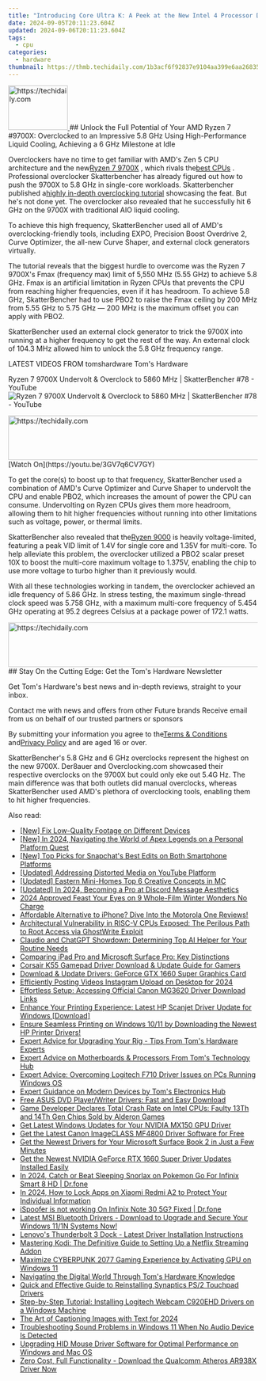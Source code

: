 ```yaml
---
title: "Introducing Core Ultra K: A Peek at the New Intel 4 Processor Design Showing 5GHz Performance without AVX-512 Features"
date: 2024-09-05T20:11:23.604Z
updated: 2024-09-06T20:11:23.604Z
tags:
  - cpu
categories:
  - hardware
thumbnail: https://thmb.techidaily.com/1b3acf6f92837e9104aa399e6aa268354b94b6b827af6bb095b68b19082ca48f.png
---
```


<!-- affiliate ads begin -->
<a href="https://aligracehair.sjv.io/c/5597632/2135362/19272" target="_top" id="2135362">
  <img src="//a.impactradius-go.com/display-ad/19272-2135362" border="0" alt="https://techidaily.com" width="120" height="90"/>
</a>
<img height="0" width="0" src="https://aligracehair.sjv.io/i/5597632/2135362/19272" style="position:absolute;visibility:hidden;" border="0" />
<!-- affiliate ads end -->
## Unlock the Full Potential of Your AMD Ryzen 7 #9700X: Overclocked to an Impressive 5.8 GHz Using High-Performance Liquid Cooling, Achieving a 6 GHz Milestone at Idle

Overclockers have no time to get familiar with AMD's Zen 5 CPU architecture and the new[Ryzen 7 9700X](https://www.tomshardware.com/pc-components/cpus/amd-ryzen-5-9600x-cpu-review) , which rivals the[best CPUs](https://www.tomshardware.com/reviews/best-cpus,3986.html) . Professional overclocker Skatterbencher has already figured out how to push the 9700X to 5.8 GHz in single-core workloads. Skatterbencher published a[highly in-depth overclocking tutorial](https://skatterbencher.com/2024/08/07/skatterbencher-78-ryzen-7-9700x-overclocked-to-5860-mhz/) showcasing the feat. But he's not done yet. The overclocker also revealed that he successfully hit 6 GHz on the 9700X with traditional AIO liquid cooling.

 To achieve this high frequency, SkatterBencher used all of AMD's overclocking-friendly tools, including EXPO, Precision Boost Overdrive 2, Curve Optimizer, the all-new Curve Shaper, and external clock generators virtually.

 The tutorial reveals that the biggest hurdle to overcome was the Ryzen 7 9700X's Fmax (frequency max) limit of 5,550 MHz (5.55 GHz) to achieve 5.8 GHz. Fmax is an artificial limitation in Ryzen CPUs that prevents the CPU from reaching higher frequencies, even if it has headroom. To achieve 5.8 GHz, SkatterBencher had to use PBO2 to raise the Fmax ceiling by 200 MHz from 5.55 GHz to 5.75 GHz — 200 MHz is the maximum offset you can apply with PBO2\.

 SkatterBencher used an external clock generator to trick the 9700X into running at a higher frequency to get the rest of the way. An external clock of 104.3 MHz allowed him to unlock the 5.8 GHz frequency range.

 LATEST VIDEOS FROM tomshardware Tom's Hardware

 Ryzen 7 9700X Undervolt & Overclock to 5860 MHz | SkatterBencher #78 - YouTube ![Ryzen 7 9700X Undervolt & Overclock to 5860 MHz | SkatterBencher #78 - YouTube](https://img.youtube.com/vi/3GV7q6CV7GY/maxresdefault.jpg)

<!-- affiliate ads begin -->
<a href="https://appsumo.8odi.net/c/5597632/2137394/7443" target="_top" id="2137394">
  <img src="//a.impactradius-go.com/display-ad/7443-2137394" border="0" alt="https://techidaily.com" width="600" height="90"/>
</a>
<img height="0" width="0" src="https://appsumo.8odi.net/i/5597632/2137394/7443" style="position:absolute;visibility:hidden;" border="0" />
<!-- affiliate ads end -->
[Watch On](https://youtu.be/3GV7q6CV7GY)

 To get the core(s) to boost up to that frequency, SkatterBencher used a combination of AMD's Curve Optimizer and Curve Shaper to undervolt the CPU and enable PBO2, which increases the amount of power the CPU can consume. Undervolting on Ryzen CPUs gives them more headroom, allowing them to hit higher frequencies without running into other limitations such as voltage, power, or thermal limits.

 SkatterBencher also revealed that the[Ryzen 9000](https://www.tomshardware.com/pc-components/cpus/amd-announces-zen-5-ryzen-9000-processors-launches-in-july-four-new-ryzen-9-7-and-5-processors-with-a-16-ipc-improvement) is heavily voltage-limited, featuring a peak VID limit of 1.4V for single core and 1.35V for multi-core. To help alleviate this problem, the overclocker utilized a PBO2 scalar preset 10X to boost the multi-core maximum voltage to 1.375V, enabling the chip to use more voltage to turbo higher than it previously would.

 With all these technologies working in tandem, the overclocker achieved an idle frequency of 5.86 GHz. In stress testing, the maximum single-thread clock speed was 5.758 GHz, with a maximum multi-core frequency of 5.454 GHz operating at 95.2 degrees Celsius at a package power of 172.1 watts.

<!-- affiliate ads begin -->
<a href="https://ephamedtechinc.pxf.io/c/5597632/2137201/26400" target="_top" id="2137201">
  <img src="//a.impactradius-go.com/display-ad/26400-2137201" border="0" alt="https://techidaily.com" width="728" height="90"/>
</a>
<img height="0" width="0" src="https://ephamedtechinc.pxf.io/i/5597632/2137201/26400" style="position:absolute;visibility:hidden;" border="0" />
<!-- affiliate ads end -->
## Stay On the Cutting Edge: Get the Tom's Hardware Newsletter

 Get Tom's Hardware's best news and in-depth reviews, straight to your inbox.

 Contact me with news and offers from other Future brands  Receive email from us on behalf of our trusted partners or sponsors

 By submitting your information you agree to the[Terms & Conditions](https://futureplc.com/terms-conditions/) and[Privacy Policy](https://futureplc.com/privacy-policy/) and are aged 16 or over.

 SkatterBencher's 5.8 GHz and 6 GHz overclocks represent the highest on the new 9700X. Der8auer and Overclocking.com showcased their respective overclocks on the 9700X but could only eke out 5.4G Hz. The main difference was that both outlets did manual overclocks, whereas SkatterBencher used AMD's plethora of overclocking tools, enabling them to hit higher frequencies.


<ins class="adsbygoogle"
     style="display:block"
     data-ad-format="autorelaxed"
     data-ad-client="ca-pub-7571918770474297"
     data-ad-slot="1223367746"></ins>



<ins class="adsbygoogle"
     style="display:block"
     data-ad-client="ca-pub-7571918770474297"
     data-ad-slot="8358498916"
     data-ad-format="auto"
     data-full-width-responsive="true"></ins>

<span class="atpl-alsoreadstyle">Also read:</span>
<div><ul>
<li><a href="https://screen-activity-recording.techidaily.com/new-fix-low-quality-footage-on-different-devices/"><u>[New] Fix Low-Quality Footage on Different Devices</u></a></li>
<li><a href="https://digital-screen-recording.techidaily.com/new-in-2024-navigating-the-world-of-apex-legends-on-a-personal-platform-quest/"><u>[New] In 2024, Navigating the World of Apex Legends on a Personal Platform Quest</u></a></li>
<li><a href="https://snapchat-videos.techidaily.com/new-top-picks-for-snapchats-best-edits-on-both-smartphone-platforms/"><u>[New] Top Picks for Snapchat's Best Edits on Both Smartphone Platforms</u></a></li>
<li><a href="https://extra-information.techidaily.com/updated-addressing-distorted-media-on-youtube-platform/"><u>[Updated] Addressing Distorted Media on YouTube Platform</u></a></li>
<li><a href="https://video-capture.techidaily.com/updated-eastern-mini-homes-top-6-creative-concepts-in-mc/"><u>[Updated] Eastern Mini-Homes Top 6 Creative Concepts in MC</u></a></li>
<li><a href="https://discord-videos.techidaily.com/updated-in-2024-becoming-a-pro-at-discord-message-aesthetics/"><u>[Updated] In 2024, Becoming a Pro at Discord Message Aesthetics</u></a></li>
<li><a href="https://youtube-docs.techidaily.com/approved-feast-your-eyes-on-9-whole-film-winter-wonders-no-charge/"><u>2024 Approved Feast Your Eyes on 9 Whole-Film Winter Wonders No Charge</u></a></li>
<li><a href="https://buynow-marvelous.techidaily.com/affordable-alternative-to-iphone-dive-into-the-motorola-one-reviews/"><u>Affordable Alternative to iPhone? Dive Into the Motorola One Reviews!</u></a></li>
<li><a href="https://hardware-updates.techidaily.com/architectural-vulnerability-in-risc-v-cpus-exposed-the-perilous-path-to-root-access-via-ghostwrite-exploit/"><u>Architectural Vulnerability in RISC-V CPUs Exposed: The Perilous Path to Root Access via GhostWrite Exploit</u></a></li>
<li><a href="https://tech-haven.techidaily.com/claudio-and-chatgpt-showdown-determining-top-ai-helper-for-your-routine-needs/"><u>Claudio and ChatGPT Showdown: Determining Top AI Helper for Your Routine Needs</u></a></li>
<li><a href="https://buynow-help.techidaily.com/comparing-ipad-pro-and-microsoft-surface-pro-key-distinctions/"><u>Comparing iPad Pro and Microsoft Surface Pro: Key Distinctions</u></a></li>
<li><a href="https://hardware-updates.techidaily.com/corsair-k55-gamepad-driver-download-and-update-guide-for-gamers/"><u>Corsair K55 Gamepad Driver Download & Update Guide for Gamers</u></a></li>
<li><a href="https://hardware-updates.techidaily.com/download-and-update-drivers-geforce-gtx-1660-super-graphics-card/"><u>Download & Update Drivers: GeForce GTX 1660 Super Graphics Card</u></a></li>
<li><a href="https://instagram-videos.techidaily.com/efficiently-posting-videos-instagram-upload-on-desktop-for-2024/"><u>Efficiently Posting Videos Instagram Upload on Desktop for 2024</u></a></li>
<li><a href="https://hardware-updates.techidaily.com/effortless-setup-accessing-official-canon-mg3620-driver-download-links/"><u>Effortless Setup: Accessing Official Canon MG3620 Driver Download Links</u></a></li>
<li><a href="https://hardware-updates.techidaily.com/enhance-your-printing-experience-latest-hp-scanjet-driver-update-for-windows-download/"><u>Enhance Your Printing Experience: Latest HP Scanjet Driver Update for Windows [Download]</u></a></li>
<li><a href="https://hardware-updates.techidaily.com/ensure-seamless-printing-on-windows-1011-by-downloading-the-newest-hp-printer-drivers/"><u>Ensure Seamless Printing on Windows 10/11 by Downloading the Newest HP Printer Drivers!</u></a></li>
<li><a href="https://hardware-updates.techidaily.com/expert-advice-for-upgrading-your-rig-tips-from-toms-hardware-experts/"><u>Expert Advice for Upgrading Your Rig - Tips From Tom's Hardware Experts</u></a></li>
<li><a href="https://hardware-updates.techidaily.com/expert-advice-on-motherboards-and-processors-from-toms-technology-hub/"><u>Expert Advice on Motherboards & Processors From Tom's Technology Hub</u></a></li>
<li><a href="https://hardware-updates.techidaily.com/expert-advice-overcoming-logitech-f710-driver-issues-on-pcs-running-windows-os/"><u>Expert Advice: Overcoming Logitech F710 Driver Issues on PCs Running Windows OS</u></a></li>
<li><a href="https://hardware-updates.techidaily.com/expert-guidance-on-modern-devices-by-toms-electronics-hub/"><u>Expert Guidance on Modern Devices by Tom's Electronics Hub</u></a></li>
<li><a href="https://hardware-updates.techidaily.com/free-asus-dvd-playerwriter-drivers-fast-and-easy-download/"><u>Free ASUS DVD Player/Writer Drivers: Fast and Easy Download</u></a></li>
<li><a href="https://hardware-updates.techidaily.com/game-developer-declares-total-crash-rate-on-intel-cpus-faulty-13th-and-14th-gen-chips-sold-by-alderon-games/"><u>Game Developer Declares Total Crash Rate on Intel CPUs: Faulty 13Th and 14Th Gen Chips Sold by Alderon Games</u></a></li>
<li><a href="https://hardware-updates.techidaily.com/get-latest-windows-updates-for-your-nvidia-mx150-gpu-driver/"><u>Get Latest Windows Updates for Your NVIDIA MX150 GPU Driver</u></a></li>
<li><a href="https://hardware-updates.techidaily.com/1722974374046-get-the-latest-canon-imageclass-mf4800-driver-software-for-free/"><u>Get the Latest Canon ImageCLASS MF4800 Driver Software for Free</u></a></li>
<li><a href="https://hardware-updates.techidaily.com/1722978361928-get-the-newest-drivers-for-your-microsoft-surface-book-2-in-just-a-few-minutes/"><u>Get the Newest Drivers for Your Microsoft Surface Book 2 in Just a Few Minutes</u></a></li>
<li><a href="https://hardware-updates.techidaily.com/1722977750685-get-the-newest-nvidia-geforce-rtx-1660-super-driver-updates-installed-easily/"><u>Get the Newest NVIDIA GeForce RTX 1660 Super Driver Updates Installed Easily</u></a></li>
<li><a href="https://android-pokemon-go.techidaily.com/in-2024-catch-or-beat-sleeping-snorlax-on-pokemon-go-for-infinix-smart-8-hd-drfone-by-drfone-virtual-android/"><u>In 2024, Catch or Beat Sleeping Snorlax on Pokemon Go For Infinix Smart 8 HD | Dr.fone</u></a></li>
<li><a href="https://unlock-android.techidaily.com/in-2024-how-to-lock-apps-on-xiaomi-redmi-a2-to-protect-your-individual-information-by-drfone-android/"><u>In 2024, How to Lock Apps on Xiaomi Redmi A2 to Protect Your Individual Information</u></a></li>
<li><a href="https://fake-location.techidaily.com/ispoofer-is-not-working-on-infinix-note-30-5g-fixed-drfone-by-drfone-virtual-android/"><u>iSpoofer is not working On Infinix Note 30 5G? Fixed | Dr.fone</u></a></li>
<li><a href="https://hardware-updates.techidaily.com/latest-msi-bluetooth-drivers-download-to-upgrade-and-secure-your-windows-111n-systems-now/"><u>Latest MSI Bluetooth Drivers - Download to Upgrade and Secure Your Windows 11/1N Systems Now!</u></a></li>
<li><a href="https://hardware-updates.techidaily.com/lenovos-thunderbolt-3-dock-latest-driver-installation-instructions/"><u>Lenovo's Thunderbolt 3 Dock - Latest Driver Installation Instructions</u></a></li>
<li><a href="https://techtrends.techidaily.com/mastering-kodi-the-definitive-guide-to-setting-up-a-netflix-streaming-addon/"><u>Mastering Kodi: The Definitive Guide to Setting Up a Netflix Streaming Addon</u></a></li>
<li><a href="https://win-able.techidaily.com/maximize-cyberpunk-2077-gaming-experience-by-activating-gpu-on-windows-11/"><u>Maximize CYBERPUNK 2077 Gaming Experience by Activating GPU on Windows 11</u></a></li>
<li><a href="https://hardware-updates.techidaily.com/navigating-the-digital-world-through-toms-hardware-knowledge/"><u>Navigating the Digital World Through Tom's Hardware Knowledge</u></a></li>
<li><a href="https://hardware-updates.techidaily.com/quick-and-effective-guide-to-reinstalling-synaptics-ps2-touchpad-drivers/"><u>Quick and Effective Guide to Reinstalling Synaptics PS/2 Touchpad Drivers</u></a></li>
<li><a href="https://hardware-updates.techidaily.com/step-by-step-tutorial-installing-logitech-webcam-c920ehd-drivers-on-a-windows-machine/"><u>Step-by-Step Tutorial: Installing Logitech Webcam C920EHD Drivers on a Windows Machine</u></a></li>
<li><a href="https://vp-tips.techidaily.com/the-art-of-captioning-images-with-text-for-2024/"><u>The Art of Captioning Images with Text for 2024</u></a></li>
<li><a href="https://win-answers.techidaily.com/troubleshooting-sound-problems-in-windows-11-when-no-audio-device-is-detected/"><u>Troubleshooting Sound Problems in Windows 11 When No Audio Device Is Detected</u></a></li>
<li><a href="https://hardware-updates.techidaily.com/upgrading-hid-mouse-driver-software-for-optimal-performance-on-windows-and-mac-os/"><u>Upgrading HID Mouse Driver Software for Optimal Performance on Windows and Mac OS</u></a></li>
<li><a href="https://hardware-updates.techidaily.com/zero-cost-full-functionality-download-the-qualcomm-atheros-ar938x-driver-now/"><u>Zero Cost, Full Functionality - Download the Qualcomm Atheros AR938X Driver Now</u></a></li>
</ul></div>
